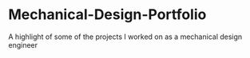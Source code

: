 # Mechanical-Design-Portfolio
A highlight of some of the projects I worked on as a mechanical design engineer
